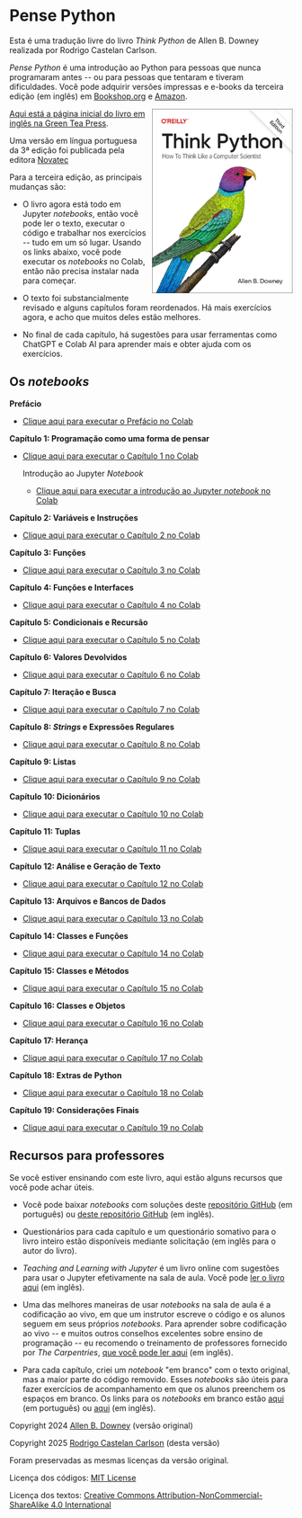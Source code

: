 # Pense Python

Esta é uma tradução livre do livro *Think Python* de Allen B. Downey realizada por Rodrigo Castelan Carlson.

*Pense Python* é uma introdução ao Python para pessoas que nunca programaram antes -- ou para pessoas que tentaram e tiveram dificuldades.
Você pode adquirir versões impressas e e-books da terceira edição (em inglês) em
[Bookshop.org](https://bookshop.org/a/98697/9781098155438) e
[Amazon](https://www.amazon.com/_/dp/1098155432?smid=ATVPDKIKX0DER&_encoding=UTF8&tag=oreilly20-20&_encoding=UTF8&tag=greenteapre01-20&linkCode=ur2&linkId=e2a529f94920295d27ec8a06e757dc7c&camp=1789&creative=9325).

<img width="250" src="https://raw.githubusercontent.com/AllenDowney/ThinkPython/v3/think_python_3e.jpg" style="float: right; margin-left: 10px;">

 [Aqui está a página inicial do livro em inglês na Green Tea Press](https://greenteapress.com/wp/think-python-3rd-edition/).

Uma versão em língua portuguesa da 3ª edição foi publicada pela editora [Novatec](https://novatec.com.br/livros/pense-em-python-3ed/)

Para a terceira edição, as principais mudanças são:

* O livro agora está todo em Jupyter *notebooks*, então você pode ler o texto, executar o código e trabalhar nos exercícios -- tudo em um só lugar. Usando os links abaixo, você pode executar os *notebooks* no Colab, então não precisa instalar nada para começar.

* O texto foi substancialmente revisado e alguns capítulos foram reordenados. Há mais exercícios agora, e acho que muitos deles estão melhores.

* No final de cada capítulo, há sugestões para usar ferramentas como ChatGPT e Colab AI para aprender mais e obter ajuda com os exercícios.



## Os *notebooks*

**Prefácio**
* [Clique aqui para executar o Prefácio no Colab](https://colab.research.google.com/github/rodrigocarlson/PensePython3ed/blob/main/capitulos/chap00.ipynb)

**Capítulo 1: Programação como uma forma de pensar**

* [Clique aqui para executar o Capítulo 1 no Colab](https://colab.research.google.com/github/rodrigocarlson/PensePython3ed/blob/main/capitulos/chap01.ipynb)

    Introdução ao Jupyter *Notebook*
  
    * [Clique aqui para executar a introdução ao Jupyter *notebook* no Colab](https://colab.research.google.com/github/rodrigocarlson/PensePython3ed/blob/main/capitulos/jupyter_intro.ipynb)

**Capítulo 2: Variáveis e Instruções**

* [Clique aqui para executar o Capítulo 2 no Colab](https://colab.research.google.com/github/rodrigocarlson/PensePython3ed/blob/main/capitulos/chap02.ipynb)


**Capítulo 3: Funções**

* [Clique aqui para executar o Capítulo 3 no Colab](https://colab.research.google.com/github/rodrigocarlson/PensePython3ed/blob/main/capitulos/chap03.ipynb)


**Capítulo 4: Funções e Interfaces**

* [Clique aqui para executar o Capítulo 4 no Colab](https://colab.research.google.com/github/rodrigocarlson/PensePython3ed/blob/main/capitulos/chap04.ipynb)


**Capítulo 5: Condicionais e Recursão**

* [Clique aqui para executar o Capítulo 5 no Colab](https://colab.research.google.com/github/rodrigocarlson/PensePython3ed/blob/main/capitulos/chap05.ipynb)

**Capítulo 6: Valores Devolvidos**

* [Clique aqui para executar o Capítulo 6 no Colab](https://colab.research.google.com/github/rodrigocarlson/PensePython3ed/blob/main/capitulos/chap06.ipynb)

**Capítulo 7: Iteração e Busca**

* [Clique aqui para executar o Capítulo 7 no Colab](https://colab.research.google.com/github/rodrigocarlson/PensePython3ed/blob/main/capitulos/chap07.ipynb)

**Capítulo 8: *Strings* e Expressões Regulares**

* [Clique aqui para executar o Capítulo 8 no Colab](https://colab.research.google.com/github/rodrigocarlson/PensePython3ed/blob/main/capitulos/chap08.ipynb)

**Capítulo 9: Listas**

* [Clique aqui para executar o Capítulo 9 no Colab](https://colab.research.google.com/github/rodrigocarlson/PensePython3ed/blob/main/capitulos/chap09.ipynb)

**Capítulo 10: Dicionários**

* [Clique aqui para executar o Capítulo 10 no Colab](https://colab.research.google.com/github/rodrigocarlson/PensePython3ed/blob/main/capitulos/chap10.ipynb)

**Capítulo 11: Tuplas**

* [Clique aqui para executar o Capítulo 11 no Colab](https://colab.research.google.com/github/rodrigocarlson/PensePython3ed/blob/main/capitulos/chap11.ipynb)

**Capítulo 12: Análise e Geração de Texto**

* [Clique aqui para executar o Capítulo 12 no Colab](https://colab.research.google.com/github/rodrigocarlson/PensePython3ed/blob/main/capitulos/chap12.ipynb)

**Capítulo 13: Arquivos e Bancos de Dados**

* [Clique aqui para executar o Capítulo 13 no Colab](https://colab.research.google.com/github/rodrigocarlson/PensePython3ed/blob/main/capitulos/chap13.ipynb)

**Capítulo 14: Classes e Funções**

* [Clique aqui para executar o Capítulo 14 no Colab](https://colab.research.google.com/github/rodrigocarlson/PensePython3ed/blob/main/capitulos/chap14.ipynb)

**Capítulo 15: Classes e Métodos**

* [Clique aqui para executar o Capítulo 15 no Colab](https://colab.research.google.com/github/rodrigocarlson/PensePython3ed/blob/main/capitulos/chap15.ipynb)

**Capítulo 16: Classes e Objetos**

* [Clique aqui para executar o Capítulo 16 no Colab](https://colab.research.google.com/github/rodrigocarlson/PensePython3ed/blob/main/capitulos/chap16.ipynb)

**Capítulo 17: Herança**

* [Clique aqui para executar o Capítulo 17 no Colab](https://colab.research.google.com/github/rodrigocarlson/PensePython3ed/blob/main/capitulos/chap17.ipynb)

**Capítulo 18: Extras de Python**

* [Clique aqui para executar o Capítulo 18 no Colab](https://colab.research.google.com/github/rodrigocarlson/PensePython3ed/blob/main/capitulos/chap18.ipynb)

**Capítulo 19: Considerações Finais**

* [Clique aqui para executar o Capítulo 19 no Colab](https://colab.research.google.com/github/rodrigocarlson/PensePython3ed/blob/main/capitulos/chap19.ipynb)


## Recursos para professores

Se você estiver ensinando com este livro, aqui estão alguns recursos que você pode achar úteis.

* Você pode baixar *notebooks* com soluções deste [repositório GitHub](https://github.com/rodrigocarlson/PensePython3ed/tree/f16da02c9133b36306ba40eb92955286ad552237/solucoes) (em português) ou [deste repositório GitHub](https://github.com/AllenDowney/ThinkPythonSolutions/tree/v3/soln) (em inglês).

* Questionários para cada capítulo e um questionário somativo para o livro inteiro estão disponíveis mediante solicitação (em inglês para o autor do livro).

* *Teaching and Learning with Jupyter* é um livro online com sugestões para usar o Jupyter efetivamente na sala de aula. Você pode [ler o livro aqui](https://jupyter4edu.github.io/jupyter-edu-book) (em inglês).

* Uma das melhores maneiras de usar *notebooks* na sala de aula é a codificação ao vivo, em que um instrutor escreve o código e os alunos seguem em seus próprios *notebooks*. Para aprender sobre codificação ao vivo -- e muitos outros conselhos excelentes sobre ensino de programação -- eu recomendo o treinamento de professores fornecido por *The Carpentries*, [que você pode ler aqui](https://carpentries.github.io/instructor-training) (em inglês).

* Para cada capítulo, criei um *notebook* "em branco" com o texto original, mas a maior parte do código removido. Esses *notebooks* são úteis para fazer exercícios de acompanhamento em que os alunos preenchem os espaços em branco. Os links para os *notebooks* em branco estão [aqui](https://github.com/rodrigocarlson/PensePython3ed/tree/f16da02c9133b36306ba40eb92955286ad552237/brancos) (em português) ou [aqui](https://allendowney.github.io/ThinkPython/blank.html) (em inglês).

Copyright 2024 [Allen B. Downey](https://allendowney.com/) (versão original)

Copyright 2025 [Rodrigo Castelan Carlson](https://rodrigocarlson.paginas.ufsc.br/) (desta versão)

Foram preservadas as mesmas licenças da versão original.

Licença dos códigos: [MIT License](https://mit-license.org/)

Licença dos textos: [Creative Commons Attribution-NonCommercial-ShareAlike 4.0 International](https://creativecommons.org/licenses/by-nc-sa/4.0/)

